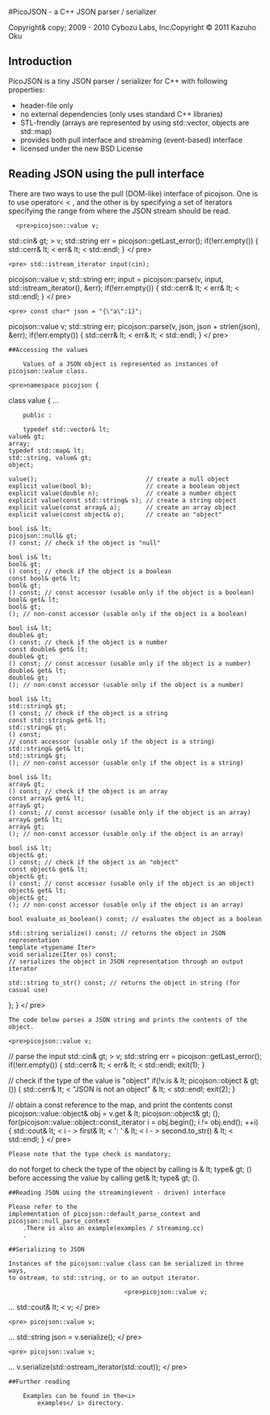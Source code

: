 #PicoJSON - a C++ JSON parser / serializer

Copyright& copy;
2009 - 2010 Cybozu Labs, Inc.Copyright &copy; 2011 Kazuho Oku

## Introduction

PicoJSON is a tiny JSON parser / serializer for C++ with following properties:

- header-file only
- no external dependencies (only uses standard C++ libraries)
- STL-frendly (arrays are represented by using std::vector, objects are std::map)
- provides both pull interface and streaming (event-based) interface
- licensed under the new BSD License

## Reading JSON using the pull interface

There are two ways to use the pull (DOM-like) interface of picojson.  One is to use operator&lt;
&lt;
, and the other is by specifying a set of iterators specifying the range from where the JSON stream
          should be read.

      <pre>picojson::value v;
std::cin& gt;
&gt;
v;
std::string err = picojson::getLast_error();
if(!err.empty()) {
  std::cerr& lt;
  &lt;
  err& lt;
  &lt;
  std::endl;
}
</ pre>

    <pre> std::istream_iterator input(cin);
picojson::value v;
std::string err;
input = picojson::parse(v, input, std::istream_iterator(), &err);
if(!err.empty()) {
  std::cerr& lt;
  &lt;
  err& lt;
  &lt;
  std::endl;
}
</ pre>

    <pre> const char* json = "{\"a\":1}";
picojson::value v;
std::string err;
picojson::parse(v, json, json + strlen(json), &err);
if(!err.empty()) {
  std::cerr& lt;
  &lt;
  err& lt;
  &lt;
  std::endl;
}
</ pre>

    ##Accessing the values

        Values of a JSON object is represented as instances of picojson::value class.

    <pre>namespace picojson {

  class value {
    ...

        public :

        typedef std::vector& lt;
    value& gt;
    array;
    typedef std::map& lt;
    std::string, value& gt;
    object;

    value();                              // create a null object
    explicit value(bool b);               // create a boolean object
    explicit value(double n);             // create a number object
    explicit value(const std::string& s); // create a string object
    explicit value(const array& a);       // create an array object
    explicit value(const object& o);      // create an "object"

    bool is& lt;
    picojson::null& gt;
    () const; // check if the object is "null"

    bool is& lt;
    bool& gt;
    () const; // check if the object is a boolean
    const bool& get& lt;
    bool& gt;
    () const; // const accessor (usable only if the object is a boolean)
    bool& get& lt;
    bool& gt;
    (); // non-const accessor (usable only if the object is a boolean)

    bool is& lt;
    double& gt;
    () const; // check if the object is a number
    const double& get& lt;
    double& gt;
    () const; // const accessor (usable only if the object is a number)
    double& get& lt;
    double& gt;
    (); // non-const accessor (usable only if the object is a number)

    bool is& lt;
    std::string& gt;
    () const; // check if the object is a string
    const std::string& get& lt;
    std::string& gt;
    () const;
    // const accessor (usable only if the object is a string)
    std::string& get& lt;
    std::string& gt;
    (); // non-const accessor (usable only if the object is a string)

    bool is& lt;
    array& gt;
    () const; // check if the object is an array
    const array& get& lt;
    array& gt;
    () const; // const accessor (usable only if the object is an array)
    array& get& lt;
    array& gt;
    (); // non-const accessor (usable only if the object is an array)

    bool is& lt;
    object& gt;
    () const; // check if the object is an "object"
    const object& get& lt;
    object& gt;
    () const; // const accessor (usable only if the object is an object)
    object& get& lt;
    object& gt;
    (); // non-const accessor (usable only if the object is an array)

    bool evaluate_as_boolean() const; // evaluates the object as a boolean

    std::string serialize() const; // returns the object in JSON representation
    template <typename Iter>
    void serialize(Iter os) const;
    // serializes the object in JSON representation through an output iterator

    std::string to_str() const; // returns the object in string (for casual use)
  };
}
</ pre>

    The code below parses a JSON string and prints the contents of the object.

    <pre>picojson::value v;

// parse the input
std::cin& gt;
&gt;
v;
std::string err = picojson::getLast_error();
if(!err.empty()) {
  std::cerr& lt;
  &lt;
  err& lt;
  &lt;
  std::endl;
  exit(1);
}

// check if the type of the value is "object"
if(!v.is & lt; picojson::object & gt; ()) {
  std::cerr& lt;
  &lt;
  "JSON is not an object" & lt;
  &lt;
  std::endl;
  exit(2);
}

// obtain a const reference to the map, and print the contents
const picojson::value::object& obj = v.get & lt;
picojson::object& gt;
();
for(picojson::value::object::const_iterator i = obj.begin(); i != obj.end(); ++i) {
  std::cout& lt;
  &lt;
  i - &gt;
  first& lt;
  &lt;
  ': ' & lt;
  &lt;
  i - &gt;
  second.to_str() & lt;
  &lt;
  std::endl;
}
</ pre>

    Please note that the type check is mandatory;
do
  not forget to check the type of the object by calling is & lt;
type& gt;
() before accessing the value by calling get& lt;
type& gt;
().

    ##Reading JSON using the streaming(event - driven) interface

    Please refer to the
    implementation of picojson::default_parse_context and picojson::null_parse_context
        .There is also an example(examples / streaming.cc)
        .

    ##Serializing to JSON

    Instances of the picojson::value class can be serialized in three ways,
    to ostream, to std::string, or to an output iterator.

                                    <pre>picojson::value v;
... std::cout& lt;
&lt;
v;
</ pre>

    <pre> picojson::value v;
... std::string json = v.serialize();
</ pre>

    <pre> picojson::value v;
... v.serialize(std::ostream_iterator(std::cout));
</ pre>

    ##Further reading

        Examples can be found in the<i>
            examples</ i> directory.
